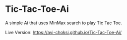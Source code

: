 # Tic-Tac-Toe-Ai
A simple Ai that uses MinMax search to play Tic Tac Toe.

Live Version: https://avi-choksi.github.io/Tic-Tac-Toe-Ai/
